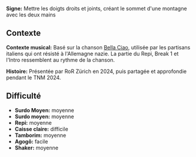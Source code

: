 **Signe:** Mettre les doigts droits et joints, créant le sommet d'une montagne
avec les deux mains

## Contexte

**Contexte musical:** Basé sur la chanson [Bella
Ciao](https://en.wikipedia.org/wiki/Bella_ciao), utilisée par les partisans
italiens qui ont résisté à l'Allemagne nazie. La partie du Repi, Break 1 et
l'Intro ressemblent au rythme de la chanson.

**Histoire:** Présentée par RoR Zürich en 2024, puis partagée et approfondie
pendant le TNM 2024.

## Difficulté

* **Surdo Moyen:** moyenne
* **Surdo moyen:** moyenne
* **Repi:** moyenne
* **Caisse claire:** difficile
* **Tamborim:** moyenne
* **Agogô:** facile
* **Shaker:** moyenne
